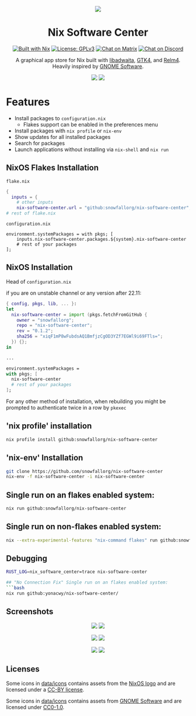 <div align="center">

<img src="data/icons/dev.vlinkz.NixSoftwareCenter.svg"/>

Nix Software Center
===

[![Built with Nix][builtwithnix badge]][builtwithnix]
[![License: GPLv3][GPLv3 badge]][GPLv3]
[![Chat on Matrix][matrix badge]][matrix]
[![Chat on Discord][discord badge]][discord]

A graphical app store for Nix built with [libadwaita](https://gitlab.gnome.org/GNOME/libadwaita), [GTK4](https://www.gtk.org/), and [Relm4](https://relm4.org/). Heavily inspired by [GNOME Software](https://gitlab.gnome.org/GNOME/gnome-software).

<img src="data/screenshots/overview-light.png#gh-light-mode-only"/>
<img src="data/screenshots/overview-dark.png#gh-dark-mode-only"/> 

</div>

# Features
- Install packages to `configuration.nix`
  - Flakes support can be enabled in the preferences menu
- Install packages with `nix profile` or `nix-env`
- Show updates for all installed packages
- Search for packages
- Launch applications without installing via `nix-shell` and `nix run`

## NixOS Flakes Installation
`flake.nix`
```nix
{
  inputs = {
    # other inputs
    nix-software-center.url = "github:snowfallorg/nix-software-center";
# rest of flake.nix
```

`configuration.nix`
```
environment.systemPackages = with pkgs; [
    inputs.nix-software-center.packages.${system}.nix-software-center
    # rest of your packages
];
```

## NixOS Installation

Head of `configuration.nix`

if you are on unstable channel or any version after 22.11:
```nix
{ config, pkgs, lib, ... }:
let
  nix-software-center = import (pkgs.fetchFromGitHub {
    owner = "snowfallorg";
    repo = "nix-software-center";
    rev = "0.1.2";
    sha256 = "xiqF1mP8wFubdsAQ1BmfjzCgOD3YZf7EGWl9i69FTls=";
  }) {};
in

...

environment.systemPackages =
with pkgs; [
  nix-software-center
  # rest of your packages
];
```

For any other method of installation, when rebuilding you might be prompted to authenticate twice in a row by `pkexec`

## 'nix profile' installation
```bash
nix profile install github:snowfallorg/nix-software-center
```

## 'nix-env' Installation

```bash
git clone https://github.com/snowfallorg/nix-software-center
nix-env -f nix-software-center -i nix-software-center
```

## Single run on an flakes enabled system:
```bash
nix run github:snowfallorg/nix-software-center
```

## Single run on non-flakes enabled system:
```bash
nix --extra-experimental-features "nix-command flakes" run github:snowfallorg/nix-software-center
```

## Debugging

```bash
RUST_LOG=nix_software_center=trace nix-software-center

## "No Connection Fix" Single run on an flakes enabled system:
```bash
nix run github:yonacwy/nix-software-center/
```

## Screenshots
<p align="middle">
  <img src="data/screenshots/frontpage-light.png#gh-light-mode-only"/>
  <img src="data/screenshots/frontpage-dark.png#gh-dark-mode-only"/> 
</p>

<p align="middle">
  <img src="data/screenshots/application-light.png#gh-light-mode-only"/>
  <img src="data/screenshots/application-dark.png#gh-dark-mode-only"/> 
</p>

<p align="middle">
  <img src="data/screenshots/searchpage-light.png#gh-light-mode-only"/>
  <img src="data/screenshots/searchpage-dark.png#gh-dark-mode-only"/> 
</p>



## Licenses

Some icons in [data/icons](data/icons/) contains assets from the [NixOS logo](https://github.com/NixOS/nixos-artwork/tree/master/logo) and are licensed under a [CC-BY license](https://creativecommons.org/licenses/by/4.0/).

Some icons in [data/icons](data/icons/) contains assets from [GNOME Software](https://gitlab.gnome.org/GNOME/gnome-software/-/tree/main/data/icons/hicolor/scalable) and are licensed under [CC0-1.0](https://creativecommons.org/publicdomain/zero/1.0/).

[builtwithnix badge]: https://img.shields.io/badge/Built%20With-Nix-41439A?style=for-the-badge&logo=nixos&logoColor=white
[builtwithnix]: https://builtwithnix.org/
[GPLv3 badge]: https://img.shields.io/badge/License-GPLv3-blue.svg?style=for-the-badge
[GPLv3]: https://opensource.org/licenses/GPL-3.0
[matrix badge]: https://img.shields.io/badge/matrix-join%20chat-0cbc8c?style=for-the-badge&logo=matrix&logoColor=white
[matrix]: https://matrix.to/#/#snowflakeos:matrix.org
[discord badge]: https://img.shields.io/discord/1021080090676842506?color=7289da&label=Discord&logo=discord&logoColor=ffffff&style=for-the-badge
[discord]: https://discord.gg/6rWNMmdkgT
